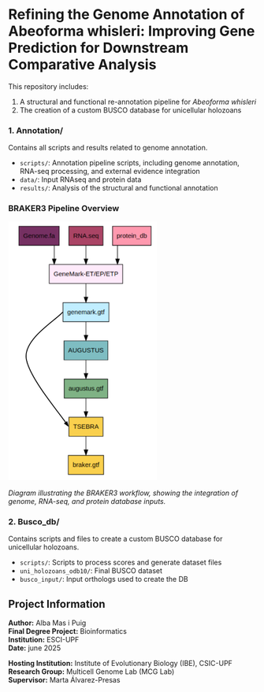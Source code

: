 # Refining the Genome Annotation of Abeoforma whisleri: Improving Gene Prediction for Downstream Comparative Analysis

This repository includes:
1. A structural and functional re-annotation pipeline for *Abeoforma whisleri*
2. The creation of a custom BUSCO database for unicellular holozoans

### 1. Annotation/
Contains all scripts and results related to genome annotation.

- `scripts/`: Annotation pipeline scripts, including genome annotation, RNA-seq processing, and external evidence integration
- `data/`: Input RNAseq and protein data
- `results/`: Analysis of the structural and functional annotation

### BRAKER3 Pipeline Overview

<img src="images/Braker3_pipeline.png" alt="braker3 Pipeline" style="width:60%;">

*Diagram illustrating the BRAKER3 workflow, showing the integration of genome, RNA-seq, and protein database inputs.*


### 2. Busco_db/
Contains scripts and files to create a custom BUSCO database for unicellular holozoans.

- `scripts/`: Scripts to process scores and generate dataset files
- `uni_holozoans_odb10/`: Final BUSCO dataset
- `busco_input/`: Input orthologs used to create the DB

## Project Information
**Author:** Alba Mas i Puig  
**Final Degree Project:** Bioinformatics  
**Institution:** ESCI-UPF  
**Date:** june 2025

**Hosting Institution:** Institute of Evolutionary Biology (IBE), CSIC-UPF  
**Research Group:** Multicell Genome Lab (MCG Lab)  
**Supervisor:** Marta Álvarez-Presas


